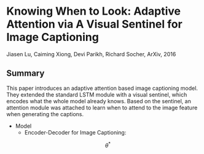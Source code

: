 # Knowing When to Look: Adaptive Attention via A Visual Sentinel for Image Captioning

Jiasen Lu, Caiming Xiong, Devi Parikh, Richard Socher, ArXiv, 2016

## Summary

This paper introduces an adaptive attention based image captioning model. They extended the standard LSTM module with a visual sentinel, which encodes what the whole model already knows. Based on the sentinel, an attention module was attached to learn when to attend to the image feature when generating the captions.

- Model
  - Encoder-Decoder for Image Captioning: 
  ```math
  \theta^* 
  ```
